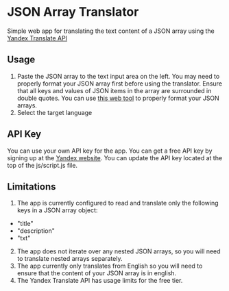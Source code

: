 # JSON Array Translator
Simple web app for translating the text content of a JSON array using the [Yandex Translate API](https://tech.yandex.com/translate/)

## Usage
1. Paste the JSON array to the text input area on the left. You may need to properly format your JSON array first before using the translator. Ensure that all keys and values of JSON items in the array are surrounded in double quotes. You can use [this web tool](https://jsonformatter.curiousconcept.com/) to properly format your JSON arrays.
2. Select the target language

## API Key
You can use your own API key for the app. You can get a free API key by signing up at the [Yandex website](https://tech.yandex.com/translate/). You can update the API key located at the top of the js/script.js file.

## Limitations
1. The app is currently configured to read and translate only the following keys in a JSON array object:

- "title"
- "description"
- "txt"

2. The app does not iterate over any nested JSON arrays, so you will need to translate nested arrays separately.
3. The app currently only translates from English so you will need to ensure that the content of your JSON array is in english.
4. The Yandex Translate API has usage limits for the free tier.
